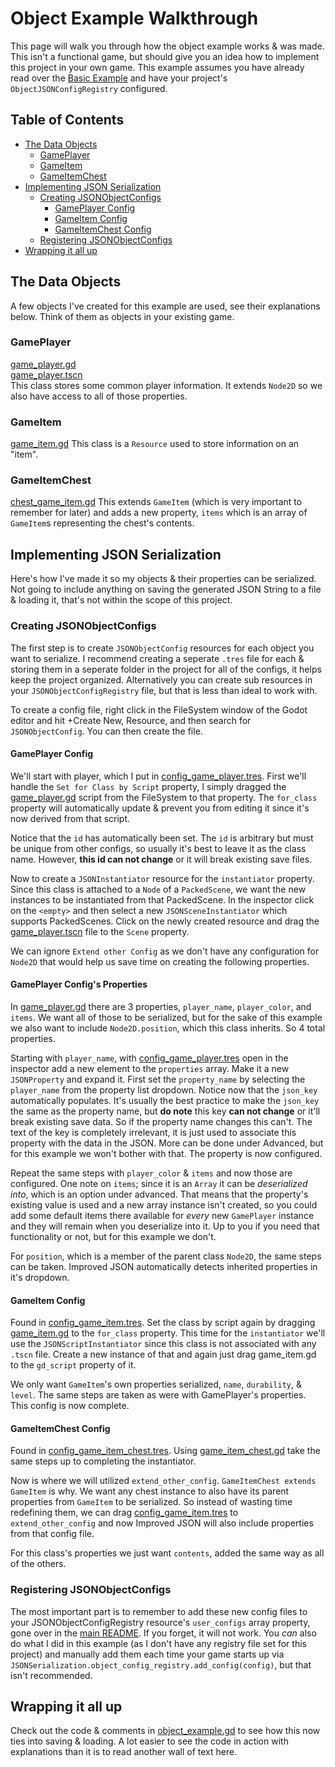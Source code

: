 
# Object Example Walkthrough
This page will walk you through how the object example works & was made. This isn't a functional game, but should give you an idea how to implement this project in your own game. This example assumes you have already read over the [Basic Example](../basic/readme.md) and have your project's `ObjectJSONConfigRegistry` configured.

## Table of Contents
- [The Data Objects](#The-Data-Objects)
	- [GamePlayer](#GamePlayer)
	- [GameItem](#GameItem)
	- [GameItemChest](#GameItemChest)
- [Implementing JSON Serialization](#Implementing-JSON-Serialization)
	- [Creating JSONObjectConfigs](#Creating-JSONObjectConfigs)
		- [GamePlayer Config](#GamePlayer-Config)
		- [GameItem Config](#GameItem-Config)
		- [GameItemChest Config](#GameItemChest-Config)
	- [Registering JSONObjectConfigs](#Registering-JSONObjectConfigs)
- [Wrapping it all up](#Wrapping-it-all-up)



## The Data Objects
A few objects I've created for this example are used, see their explanations below. Think of them as objects in your existing game.

### GamePlayer
[game_player.gd](game_player.gd)<br>
[game_player.tscn](game_player.tscn)<br>
This class stores some common player information. It extends `Node2D` so we also have access to all of those properties.

### GameItem
[game_item.gd](game_item.gd)
This class is a `Resource` used to store information on an "item".

### GameItemChest
[chest_game_item.gd](chest_game_item.gd)
This extends `GameItem` (which is very important to remember for later) and adds a new property, `items` which is an array of `GameItem`s representing the chest's contents.


## Implementing JSON Serialization
Here's how I've made it so my objects & their properties can be serialized. Not going to include anything on saving the generated JSON String to a file & loading it, that's not within the scope of this project.


### Creating JSONObjectConfigs
The first step is to create `JSONObjectConfig` resources for each object you want to serialize. I recommend creating a seperate `.tres` file for each & storing them in a seperate folder in the project for all of the configs, it helps keep the project organized. Alternatively you can create sub resources in your `JSONObjectConfigRegistry` file, but that is less than ideal to work with.

To create a config file, right click in the FileSystem window of the Godot editor and hit +Create New, Resource, and then search for `JSONObjectConfig`. You can then create the file.
#### GamePlayer Config
We'll start with player, which I put in [config_game_player.tres](config_game_player.tres). First we'll handle the `Set for Class by Script` property, I simply dragged the [game_player.gd](game_player.gd) script from the FileSystem to that property. The `for_class` property will automatically update & prevent you from editing it since it's now derived from that script.

Notice that the `id` has automatically been set. The `id` is arbitrary but must be unique from other configs, so usually it's best to leave it as the class name. However, **this id can not change** or it will break existing save files.

Now to create a `JSONInstantiator` resource for the `instantiator` property. Since this class is attached to a `Node` of a `PackedScene`, we want the new instances to be instantiated from that PackedScene. In the inspector click on the `<empty>` and then select a new `JSONSceneInstantiator` which supports PackedScenes. Click on the newly created resource and  drag the [game_player.tscn](game_player.tscn) file to the `Scene` property.

We can ignore `Extend other Config` as we don't have any configuration for `Node2D` that would help us save time on creating the following properties.

#### GamePlayer Config's Properties
In [game_player.gd](game_player.gd) there are 3 properties, `player_name`, `player_color`, and `items`. We want all of those to be serialized, but for the sake of this example we also want to include `Node2D.position`, which this class inherits. So 4 total properties.

Starting with `player_name`, with [config_game_player.tres](config_game_player.tres) open in the inspector add a new element to the `properties` array. Make it a new `JSONProperty` and expand it. First set the `property_name` by selecting the `player_name` from the property list dropdown. Notice now that the `json_key` automatically populates. It's usually the best practice to make the `json_key` the same as the property name, but **do note** this key **can not change** or it'll break existing save data. So if the property name changes this can't. The text of the key is completely irrelevant, it is just used to associate this property with the data in the JSON. More can be done under Advanced, but for this example we won't bother with that. The property is now configured.

Repeat the same steps with `player_color` & `items` and now those are configured. One note on `items`; since it is an `Array` it can be *deserialized into*, which is an option under advanced. That means that the property's existing value is used and a new array instance isn't created, so you could add some default items there available for *every* new `GamePlayer` instance and they will remain when you deserialize into it. Up to you if you need that functionality or not, but for this example we don't.

For `position`, which is a member of the parent class `Node2D`, the same steps can be taken. Improved JSON automatically detects inherited properties in it's dropdown.

#### GameItem Config
Found in [config_game_item.tres](config_game_item.tres). Set the class by script again by dragging [game_item.gd](game_item.gd) to the `for_class` property. This time for the `instantiator` we'll use the `JSONScriptInstantiator` since this class is not associated with any `.tscn` file. Create a new instance of that and again just drag game_item.gd to the `gd_script` property of it.

We only want `GameItem`'s own properties serialized, `name`, `durability`, & `level`. The same steps are taken as were with GamePlayer's properties. This config is now complete.

#### GameItemChest Config
Found in [config_game_item_chest.tres](config_game_item_chest.tres). Using [game_item_chest.gd](game_item_chest.gd) take the same steps up to completing the instantiator.

Now is where we will utilized `extend_other_config`.  `GameItemChest extends GameItem` is why. We want any chest instance to also have its parent properties from `GameItem` to be serialized. So instead of wasting time redefining them, we can drag [config_game_item.tres](config_game_item.tres) to `extend_other_config` and now Improved JSON will also include properties from that config file.

For this class's properties we just want `contents`, added the same way as all of the others.


### Registering JSONObjectConfigs
The most important part is to remember to add these new config files to your JSONObjectConfigRegistry resource's `user_configs` array property, gone over in the [main README](../README.md). If you forget, it will not work. You *can* also do what I did in this example (as I don't have any registry file set for this project) and manually add them each time your game starts up via `JSONSerialization.object_config_registry.add_config(config)`, but that isn't recommended.


## Wrapping it all up
Check out the code & comments in [object_example.gd](object_example.gd) to see how this now ties into saving & loading. A lot easier to see the code in action with explanations than it is to read another wall of text here.